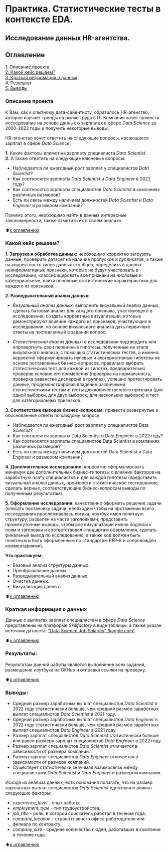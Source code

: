 # Практика. Статистические тесты в контексте EDA.
## Исследование данных HR-агентства.

## Оглавление
[1. Описание проекта](https://github.com/Ekaterina-1989/SF_Data_Science/tree/main/SkillFactory/EDA/EDA-4.%20Статистические%20тесты/README.md#Описание-проекта)   
[2. Какой кейс решаем?](https://github.com/Ekaterina-1989/SF_Data_Science/tree/main/SkillFactory/EDA/EDA-4.%20Статистические%20тесты/README.md#Какой-кейс-решаем)   
[3. Краткая информация о данных](https://github.com/Ekaterina-1989/SF_Data_Science/tree/main/SkillFactory/EDA/EDA-4.%20Статистические%20тесты/README.md#Краткая-информация-о-данных)   
[4. Результат](https://github.com/Ekaterina-1989/SF_Data_Science/tree/main/SkillFactory/EDA/EDA-4.%20Статистические%20тесты/README.md#Результат)   
[5. Выводы](https://github.com/Ekaterina-1989/SF_Data_Science/tree/main/SkillFactory/EDA/EDA-4.%20Статистические%20тесты/README.md#Выводы)     

### Описание проекта
К Вам, как к опытному дата-сайентисту, обратилось HR-агенство, которое изучает тренды на рынке труда в IT. Компания хочет провести исследование на основе данных о зарплатах в сфере *Data Science* за 2020-2022 годы и получить некоторые выводы.

HR-агенство хочет ответить на следующие вопросы, касающиеся зарплат в сфере *Data Science*:

**1.** Какие факторы влияют на зарплату специалиста *Data Scientist*.   
**2.** А также ответить на следующие ключевые вопросы:   
* Наблюдается ли ежегодный рост зарплат у специалистов *Data Scientist*?
* Как соотносятся зарплаты *Data Scientist* и *Data Engineer* в 2022 году?
* Как соотносятся зарплаты специалистов *Data Scientist* в компаниях различных размеров?
* Есть ли связь между наличием должностей *Data Scientist* и *Data Engineer* и размером компании?

Помимо этого, необходимо найти в данных интересные закономерности, также отметить их в своём анализе.

:arrow_up:[к оглавлению](https://github.com/Ekaterina-1989/SF_Data_Science/tree/main/SkillFactory/EDA/EDA-4.%20Статистические%20тесты/README.md#Оглавление)  


### Какой кейс решаем?   
**1. Загрузка и обработка данных:** необходимо корректно загрузить данные, проверить датасет на наличие пропусков и дубликатов, а также на корректность типов данных столбцов, определить в данных неинформативные признаки, которые не будут участвовать в исследовании, классифицировать все признаки на числовые и категориальные, найти основные статистические характеристики для каждого из признаков.

**2. Разведывательный анализ данных:**   

* *Визуальный анализ данных:* выполнить визуальный анализ данных, сделать базовый анализ для каждого признака, участвующего в исследовании, создать корректные визуализации, которые демонстрируют влияние каждого из признаков, участвующих в исследовании, на основе визуального анализа дать первичные ответы на поставленный в задании вопрос.

* *Статистический анализ данных:* в исследовании подтвердить или опровергнуть свои первичные гипотезы, полученные на этапе визуального анализа, с помощью статистических тестов, а именно: корректно сформулировать нулевые и альтернативные гипотезы на основе поставленных бизнес-вопросов, правильно выбрать статистический тест для каждой из гипотез, предварительно проверив условие его применения (проверка на нормальность, проверка равенства дисперсий в группах), успешно протестировать данные, продемонстрировав владение различными статистическими тестами: тесты для количественного признака (для одной выборки, для двух выборок, для нескольких выборок) и тест для категориальных признаков.

**3. Соответствие выводов бизнес-вопросам:** привести развернутые и обоснованные ответы по каждому вопросу:

* Наблюдается ли ежегодный рост зарплат у специалистов Data Scientist?
* Как соотносятся зарплаты Data Scientist и Data Engineer в 2022 году?
* Как соотносятся зарплаты специалистов Data Scientist в компаниях различных размеров?
* Есть ли связь между наличием должностей Data Scientist и Data Engineer и размером компании?

**4. Дополнительное исследование:** корректно сформулировать минимум две дополнительных бизнес-гипотезы о влиянии факторов на заработную плату специалистов и для каждой гипотезы (представить визуальный анализ данных, произвести статистическое тестирование, сделать верные, соответствующие бизнес-вопросам выводы по полученным результатам).

**5. Оформление исследования:** качественно оформить решение задачи (описать постановку задачи, необходим чтобы на протяжении всего исследования прослеживалась логика, ноутбук имел понятную структуру, разделен на части заголовками, представить промежуточные выводы, чтобы все визуализации имели подписи к осям и заголовки и соответствовал стандартам оформления, сделать финальный вывод по исследованию, а также код должен быть понятным и быть оформленным по стандартам PEP-8 и сопровождён комментариями).

**Что практикуем:**

* Базовый анализ структуры данных.
* Преобразование данных.
* Разведывательный анализ данных.
* Очистка данных.
* Визуализация данных.

:arrow_up:[к оглавлению](https://github.com/Ekaterina-1989/SF_Data_Science/tree/main/SkillFactory/EDA/EDA-4.%20Статистические%20тесты/README.md#Оглавление)  


### Краткая информация о данных
Данные о выплатах зарплат специалистам в сфере *Data Science* представлены на платформе *Skillfactory* в виде таблицы, а также указан источник датасета: ["Data Science Job Salaries" (kaggle.com)](https://www.kaggle.com/datasets/ruchi798/data-science-job-salaries)

:arrow_up:[к оглавлению](https://github.com/Ekaterina-1989/SF_Data_Science/tree/main/SkillFactory/EDA/EDA-4.%20Статистические%20тесты/README.md#Оглавление)  


### Результаты:
Результатом данной работы является выполнение всех заданий, размещение ноутбука на GitHub и отправка ссылки на проверку.   

:arrow_up:[к оглавлению](https://github.com/Ekaterina-1989/SF_Data_Science/tree/main/SkillFactory/EDA/EDA-4.%20Статистические%20тесты/README.md#Оглавление)  


### Выводы:
* Средний размер заработных выплат специалистов *Data Scientist* в 2022 году статистически больше, чем средний размер заработных выплат специалистов *Data Scientist* в 2021 году.
* Средний размер заработных выплат специалистов *Data Engineer* в 2022 году статистически больше, чем средний размер заработных выплат специалистов *Data Engineer* в 2021 году.
* Размер зарплат специалистов *Data Scientist* статистически больше или равен размеру зарплат специалистов *Data Engineer* в 2022 году.
* Размер зарплат специалистов *Data Scientist* отличается в зависимости от размера компаний.
* Размер зарплат специалистов *Data Engineer* отличается в зависимости от размера компаний.
* Существует статистически значимая взаимосвязь между специалистами *Data Scientist* и *Data Engineer* и размером компании.

Исходя из анализа данных, есть основания полагать, что на размер зарплатных выплат специалистов *Data Scientist* однозначно влияют следующие факторы:

* *experience_level -* опыт работы;
* *employment_type -* тип трудоустройства;
* *job_title -* роль, в которой соискатель работал в течение года;
* *company_location -* страна главного офиса работодателя или филиала по контракту;
* *company_size -* среднее количество людей, работавших в компании в течение года.

:arrow_up:[к оглавлению](https://github.com/Ekaterina-1989/SF_Data_Science/tree/main/SkillFactory/EDA/EDA-4.%20Статистические%20тесты/README.md#Оглавление)  